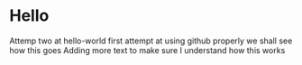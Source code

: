 # Hello
Attemp two at hello-world
first attempt at using github properly
we shall see how this goes
Adding more text to make sure I understand how this works
